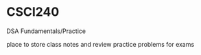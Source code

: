 # CSCI240
DSA Fundamentals/Practice

place to store class notes and review practice problems for exams
